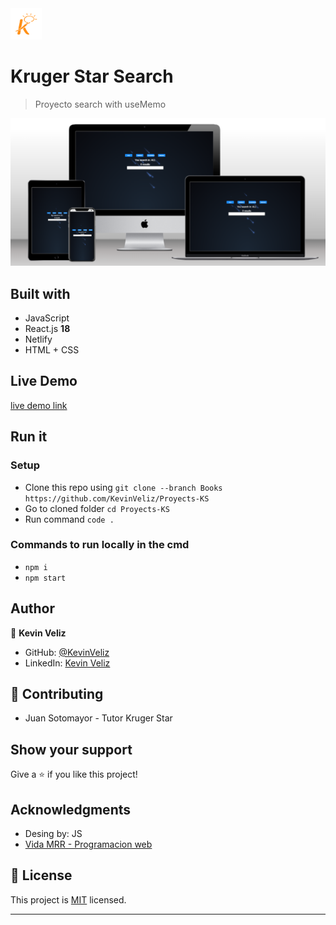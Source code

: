 <img src="src/Assets/logo.png" height="50px"/>

# Kruger Star Search

> Proyecto search with useMemo

<img src="src/Assets/mockup.png" width="800px"/>

## Built with 

- JavaScript 
- React.js **18**
- Netlify
- HTML + CSS

## Live Demo

[live demo link](https://search-ks.netlify.app/)

## Run it
 ### Setup
 - Clone this repo using `git clone --branch Books https://github.com/KevinVeliz/Proyects-KS`
 - Go to cloned folder `cd Proyects-KS`
 - Run command `code .`
 ### Commands to run locally in the cmd
 - `npm i` 
 - `npm start`
## Author
👤 **Kevin Veliz**
- GitHub: [@KevinVeliz](https://github.com/KevinVeliz)
- LinkedIn: [Kevin Veliz](https://www.linkedin.com/in/kevin-veliz-b747a0206/)
## 🤝 Contributing
- Juan Sotomayor - Tutor Kruger Star

## Show your support
Give a ⭐ if you like this project!
## Acknowledgments
- Desing by: JS
- [Vida MRR - Programacion web](https://www.youtube.com/@vidamrr)

## 📝 License
This project is [MIT](./MIT.md) licensed.
****
